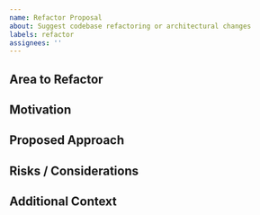 ```yaml
---
name: Refactor Proposal
about: Suggest codebase refactoring or architectural changes
labels: refactor
assignees: ''
---
```


## Area to Refactor

<!-- What part of the codebase needs refactoring? -->

## Motivation

<!-- Why is this refactor needed? -->

## Proposed Approach

<!-- Describe your proposed changes. -->

## Risks / Considerations

<!-- What risks or tradeoffs should be considered? -->

## Additional Context

<!-- Any other information, links, or context that might help. -->
